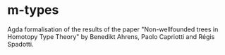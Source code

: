 # m-types

Agda formalisation of the results of the paper "Non-wellfounded trees in
Homotopy Type Theory" by Benedikt Ahrens, Paolo Capriotti and Régis Spadotti.
